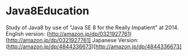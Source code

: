 Java8Education
==============

Study of Java8 by use of "Java SE 8 for the Really Impatient" at 2014.
English version: (http://amazon.jp/dp/0321927761)[http://amazon.jp/dp/0321927761]
Japanese Version: (http://amazon.jp/dp/4844336673)[http://amazon.jp/dp/4844336673]

